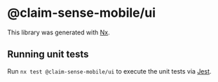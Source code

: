 # @claim-sense-mobile/ui

This library was generated with [Nx](https://nx.dev).

## Running unit tests

Run `nx test @claim-sense-mobile/ui` to execute the unit tests via [Jest](https://jestjs.io).
